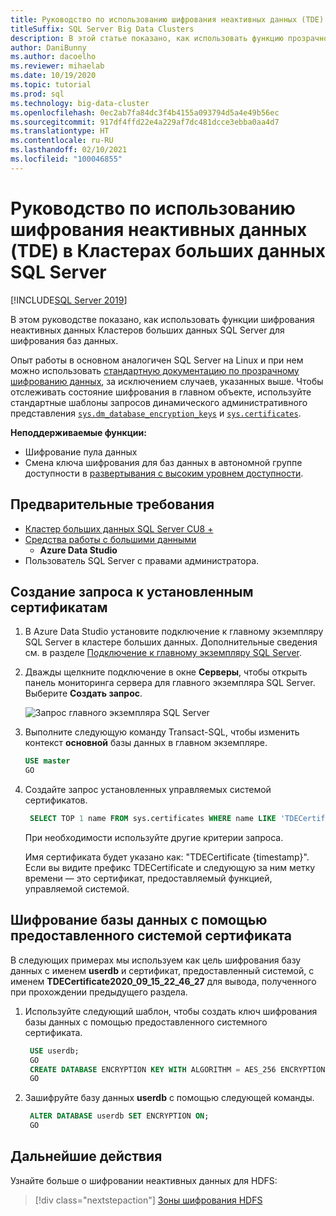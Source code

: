 ```yaml
---
title: Руководство по использованию шифрования неактивных данных (TDE) в Кластерах больших данных SQL Server
titleSuffix: SQL Server Big Data Clusters
description: В этой статье показано, как использовать функцию прозрачного шифрования неактивных данных SQL Server в BDC
author: DaniBunny
ms.author: dacoelho
ms.reviewer: mihaelab
ms.date: 10/19/2020
ms.topic: tutorial
ms.prod: sql
ms.technology: big-data-cluster
ms.openlocfilehash: 0ec2ab7fa84dc3f4b4155a093794d5a4e49b56ec
ms.sourcegitcommit: 917df4ffd22e4a229af7dc481dcce3ebba0aa4d7
ms.translationtype: HT
ms.contentlocale: ru-RU
ms.lasthandoff: 02/10/2021
ms.locfileid: "100046855"
---
```

# <a name="sql-server-big-data-clusters-transparent-data-encryption-tde-at-rest-usage-guide"></a>Руководство по использованию шифрования неактивных данных (TDE) в Кластерах больших данных SQL Server

[!INCLUDE[SQL Server 2019](../includes/applies-to-version/sqlserver2019.md)]

В этом руководстве показано, как использовать функции шифрования неактивных данных Кластеров больших данных SQL Server для шифрования баз данных.

Опыт работы в основном аналогичен SQL Server на Linux и при нем можно использовать [стандартную документацию по прозрачному шифрованию данных](../relational-databases/security/encryption/transparent-data-encryption.md), за исключением случаев, указанных выше. Чтобы отслеживать состояние шифрования в главном объекте, используйте стандартные шаблоны запросов динамического административного представления [`sys.dm_database_encryption_keys`](../relational-databases/system-dynamic-management-views/sys-dm-database-encryption-keys-transact-sql.md) и [`sys.certificates`](../relational-databases/system-catalog-views/sys-certificates-transact-sql.md).

__Неподдерживаемые функции:__
* Шифрование пула данных
* Смена ключа шифрования для баз данных в автономной группе доступности в [развертывания с высоким уровнем доступности](deployment-high-availability.md).


## <a name="prerequisites"></a><a id="prereqs"></a> Предварительные требования

- [Кластер больших данных SQL Server CU8 +](release-notes-big-data-cluster.md)
- [Средства работы с большими данными](deploy-big-data-tools.md)
   - **Azure Data Studio**
- Пользователь SQL Server с правами администратора.

## <a name="query-the-installed-certificates"></a>Создание запроса к установленным сертификатам

1. В Azure Data Studio установите подключение к главному экземпляру SQL Server в кластере больших данных. Дополнительные сведения см. в разделе [Подключение к главному экземпляру SQL Server](connect-to-big-data-cluster.md#master).

1. Дважды щелкните подключение в окне **Серверы**, чтобы открыть панель мониторинга сервера для главного экземпляра SQL Server. Выберите **Создать запрос**.

   ![Запрос главного экземпляра SQL Server](./media/tutorial-data-pool-ingest-sql/sql-server-master-instance-query.png)

1. Выполните следующую команду Transact-SQL, чтобы изменить контекст **основной** базы данных в главном экземпляре.

   ```sql
   USE master
   GO
   ```

1. Создайте запрос установленных управляемых системой сертификатов. 

   ```sql
    SELECT TOP 1 name FROM sys.certificates WHERE name LIKE 'TDECertificate%' ORDER BY name DESC
   ```

    При необходимости используйте другие критерии запроса.

    Имя сертификата будет указано как: "TDECertificate {timestamp}". Если вы видите префикс TDECertificate и следующую за ним метку времени — это сертификат, предоставляемый функцией, управляемой системой.

## <a name="encrypt-a-database-using-the-system-provided-certificate"></a>Шифрование базы данных с помощью предоставленного системой сертификата

В следующих примерах мы используем как цель шифрования базу данных с именем __userdb__ и сертификат, предоставленный системой, с именем __TDECertificate2020_09_15_22_46_27__ для вывода, полученного при прохождении предыдущего раздела.

1. Используйте следующий шаблон, чтобы создать ключ шифрования базы данных с помощью предоставленного системного сертификата.

   ```sql
    USE userdb; 
    GO
    CREATE DATABASE ENCRYPTION KEY WITH ALGORITHM = AES_256 ENCRYPTION BY SERVER CERTIFICATE TDECertificate2020_09_15_22_46_27;
    GO
   ```

1. Зашифруйте базу данных __userdb__ с помощью следующей команды.

   ```sql
    ALTER DATABASE userdb SET ENCRYPTION ON;
    GO
   ```

## <a name="next-steps"></a>Дальнейшие действия

Узнайте больше о шифровании неактивных данных для HDFS:
> [!div class="nextstepaction"]
> [Зоны шифрования HDFS](encryption-at-rest-hdfs-encryption-zones.md)
